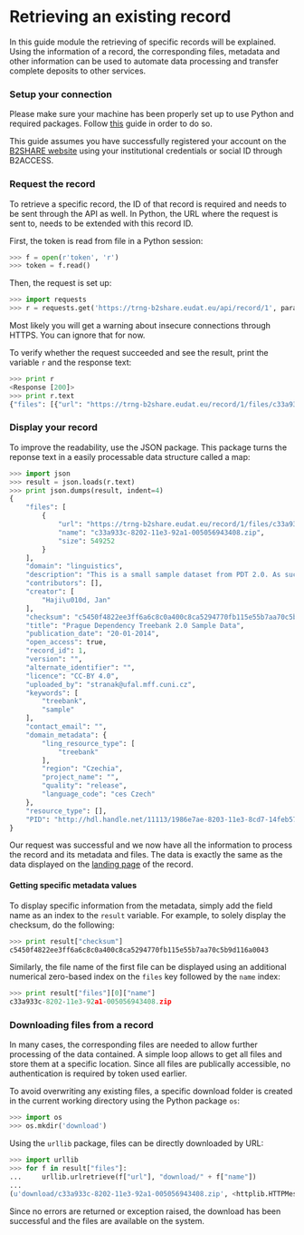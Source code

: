 # Retrieving an existing record
In this guide module the retrieving of specific records will be explained. Using the information of a record, the corresponding files, metadata and other information can be used to automate data processing and transfer complete deposits to other services.

### Setup your connection
Please make sure your machine has been properly set up to use Python and required packages. Follow [this](A_Setup_and_install.md) guide in order to do so.

This guide assumes you have successfully registered your account on the [B2SHARE website](https://trng-b2share.eudat.eu) using your institutional credentials or social ID through B2ACCESS.

### Request the record
To retrieve a specific record, the ID of that record is required and needs to be sent through the API as well. In Python, the URL where the request is sent to, needs to be extended with this record ID.

First, the token is read from file in a Python session:
```python
>>> f = open(r'token', 'r')
>>> token = f.read()
```

Then, the request is set up:
```python
>>> import requests
>>> r = requests.get('https://trng-b2share.eudat.eu/api/record/1', params={'access_token': token}, verify=False)
```
Most likely you will get a warning about insecure connections through HTTPS. You can ignore that for now.

To verify whether the request succeeded and see the result, print the variable `r` and the response text:
```python
>>> print r
<Response [200]>
>>> print r.text
{"files": [{"url": "https://trng-b2share.eudat.eu/record/1/files/c33a933c-8202-11e3-92a1-005056943408.zip?version=1", "name": "c33a933c-8202-11e3-92a1-005056943408.zip", "size": 549252}], "domain": "linguistics", "description": "This is a small sample dataset from PDT 2.0. As such it can be released under a very permissive CC-BY license.", "contributors": [], "creator": ["Haji\u010d, Jan"], "checksum": "c5450f4822ee3ff6a6c8c0a400c8ca5294770fb115e55b7aa70c5b9d116a0043", "title": "Prague Dependency Treebank 2.0 Sample Data", "alternate_identifier": "", "open_access": true, "keywords": ["treebank", "sample"], "version": "", "contact_email": "", "licence": "CC-BY 4.0", "uploaded_by": "stranak@ufal.mff.cuni.cz", "record_id": 1, "publication_date": "20-01-2014", "domain_metadata": {"quality": "release", "region": "Czechia", "project_name": "", "ling_resource_type": ["treebank"], "language_code": "ces Czech"}, "resource_type": [], "PID": "http://hdl.handle.net/11113/1986e7ae-8203-11e3-8cd7-14feb57d12b9"}
```

### Display your record
To improve the readability, use the JSON package. This package turns the reponse text in a easily processable data structure called a map:
```python
>>> import json
>>> result = json.loads(r.text)
>>> print json.dumps(result, indent=4)
{
    "files": [
        {
            "url": "https://trng-b2share.eudat.eu/record/1/files/c33a933c-8202-11e3-92a1-005056943408.zip?version=1", 
            "name": "c33a933c-8202-11e3-92a1-005056943408.zip", 
            "size": 549252
        }
    ], 
    "domain": "linguistics", 
    "description": "This is a small sample dataset from PDT 2.0. As such it can be released under a very permissive CC-BY license.", 
    "contributors": [], 
    "creator": [
        "Haji\u010d, Jan"
    ], 
    "checksum": "c5450f4822ee3ff6a6c8c0a400c8ca5294770fb115e55b7aa70c5b9d116a0043", 
    "title": "Prague Dependency Treebank 2.0 Sample Data", 
    "publication_date": "20-01-2014", 
    "open_access": true, 
    "record_id": 1, 
    "version": "", 
    "alternate_identifier": "", 
    "licence": "CC-BY 4.0", 
    "uploaded_by": "stranak@ufal.mff.cuni.cz", 
    "keywords": [
        "treebank", 
        "sample"
    ], 
    "contact_email": "", 
    "domain_metadata": {
        "ling_resource_type": [
            "treebank"
        ], 
        "region": "Czechia", 
        "project_name": "", 
        "quality": "release", 
        "language_code": "ces Czech"
    }, 
    "resource_type": [], 
    "PID": "http://hdl.handle.net/11113/1986e7ae-8203-11e3-8cd7-14feb57d12b9"
}
```
Our request was successful and we now have all the information to process the record and its metadata and files. The data is exactly the same as the data displayed on the [landing page](https://trng-b2share.eudat.eu/record/1) of the record.

#### Getting specific metadata values
To display specific information from the metadata, simply add the field name as an index to the `result` variable. For example, to solely display the checksum, do the following:
```python
>>> print result["checksum"]
c5450f4822ee3ff6a6c8c0a400c8ca5294770fb115e55b7aa70c5b9d116a0043
```

Similarly, the file name of the first file can be displayed using an additional numerical zero-based index on the `files` key followed by the `name` index:
```python
>>> print result["files"][0]["name"]
c33a933c-8202-11e3-92a1-005056943408.zip
```

### Downloading files from a record
In many cases, the corresponding files are needed to allow further processing of the data contained. A simple loop allows to get all files and store them at a specific location. Since all files are publically accessible, no authentication is required by token used earlier.

To avoid overwriting any existing files, a specific download folder is created in the current working directory using the Python package `os`:
```python
>>> import os
>>> os.mkdir('download')
```

Using the `urllib` package, files can be directly downloaded by URL:
```python
>>> import urllib
>>> for f in result["files"]:
...     urllib.urlretrieve(f["url"], "download/" + f["name"])
... 
(u'download/c33a933c-8202-11e3-92a1-005056943408.zip', <httplib.HTTPMessage instance at 0x10ca86098>)
```
Since no errors are returned or exception raised, the download has been successful and the files are available on the system.
